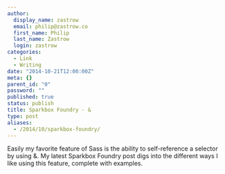 ```yaml
---
author:
  display_name: zastrow
  email: philip@zastrow.co
  first_name: Philip
  last_name: Zastrow
  login: zastrow
categories:
  - Link
  - Writing
date: "2014-10-21T12:00:00Z"
meta: {}
parent_id: "0"
password: ""
published: true
status: publish
title: Sparkbox Foundry - &
type: post
aliases:
  - /2014/10/sparkbox-foundry/
---
```

<p>Easily my favorite feature of Sass is the ability to self-reference a selector by using &amp;. My latest Sparkbox Foundry post digs into the different ways I like using this feature, complete with examples.</p>
